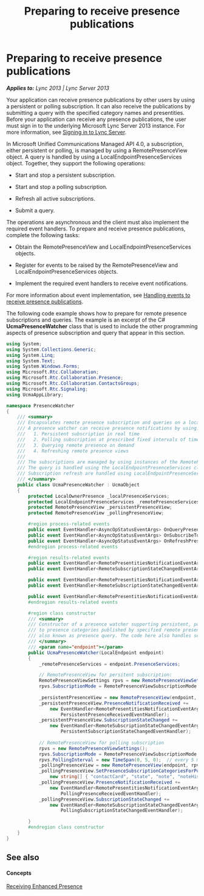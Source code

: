 ﻿---
title: Preparing to receive presence publications
TOCTitle: Preparing to receive presence publications
ms:assetid: b35c72f3-8201-4274-b33b-299943143de6
ms:mtpsurl: https://msdn.microsoft.com/en-us/library/Dn454656(v=office.15)
ms:contentKeyID: 57092917
ms.date: 07/24/2014
mtps_version: v=office.15
dev_langs:
- csharp
---

# Preparing to receive presence publications


_**Applies to:** Lync 2013 | Lync Server 2013_

Your application can receive presence publications by other users by using a persistent or polling subscription. It can also receive the publications by submitting a query with the specified category names and presentities. Before your application can receive any presence publications, the user must sign in to the underlying Microsoft Lync Server 2013 instance. For more information, see [Signing in to Lync Server](signing-in-to-lync-server.md).

In Microsoft Unified Communications Managed API 4.0, a subscription, either persistent or polling, is managed by using a RemotePresenceView object. A query is handled by using a LocalEndpointPresenceServices object. Together, they support the following operations:

  - Start and stop a persistent subscription.

  - Start and stop a polling subscription.

  - Refresh all active subscriptions.

  - Submit a query.

The operations are asynchronous and the client must also implement the required event handlers. To prepare and receive presence publications, complete the following tasks:

  - Obtain the RemotePresenceView and LocalEndpointPresenceServices objects.

  - Register for events to be raised by the RemotePresenceView and LocalEndpointPresenceServices objects.

  - Implement the required event handlers to receive event notifications.

For more information about event implementation, see [Handling events to receive presence publications](handling-events-to-receive-presence-publications.md).

The following code example shows how to prepare for remote presence subscriptions and queries. The example is an excerpt of the C\# **UcmaPresenceWatcher** class that is used to include the other programming aspects of presence subscription and query that appear in this section.

``` csharp
using System;
using System.Collections.Generic;
using System.Linq;
using System.Text;
using System.Windows.Forms;
using Microsoft.Rtc.Collaboration;
using Microsoft.Rtc.Collaboration.Presence;
using Microsoft.Rtc.Collaboration.ContactsGroups;
using Microsoft.Rtc.Signaling;
using UcmaAppLibrary;

namespace PresenceWatcher 
{
    /// <summary>
    /// Encapsulates remote presence subscription and queries on a local endpoint. 
    /// A presence watcher can receive presence notifications by using:
    ///   1. Persistent subscription in real time
    ///   2. Polling subscription at prescribed fixed intervals of time
    ///   3. Querying remote presence on demand
    ///   4. Refreshing remote presence views
    ///   
    /// The subscriptions are managed by using instances of the RemotePresenceView class.
    /// The query is handled using the LocalEndpointPresenceServices class.
    /// Subscription refresh are handled using LocalEndpointPresenceServices class.
    /// </summary>
    public class UcmaPresenceWatcher : UcmaObject
    {
        protected LocalOwnerPresence _localPresenceServices;
        protected LocalEndpointPresenceServices _remotePresenceServices;
        protected RemotePresenceView _persistentPresenceView;
        protected RemotePresenceView _pollingPresenceView;

        #region process-related events
        public event EventHandler<AsyncOpStatusEventArgs> OnQueryPresenceCompleted;
        public event EventHandler<AsyncOpStatusEventArgs> OnSubscribeToPresenceCompleted;
        public event EventHandler<AsyncOpStatusEventArgs> OnRefreshPresenceViewsCompleted;
        #endregion process-related events

        #region results-related events
        public event EventHandler<RemotePresentitiesNotificationEventArgs> OnPersistentPresenceReceived;
        public event EventHandler<RemoteSubscriptionStateChangedEventArgs> OnPersistentSubscriptionStateChanged;

        public event EventHandler<RemotePresentitiesNotificationEventArgs> OnPollingPresenceReceived;
        public event EventHandler<RemoteSubscriptionStateChangedEventArgs> OnPollingSubscriptionStateChanged;

        public event EventHandler<RemotePresentitiesNotificationEventArgs> OnQueryingPresenceReceived;
        #endregion results-related events

        #region class constructor
        /// <summary>
        /// Constructor of a presence watcher supporting persistent, polling and on-demand subscriptions 
        /// to presence categories published by specified remote presentities. On-demand subscription is 
        /// also known as presence query. The code here also handles self-presence.
        /// </summary>
        /// <param name="endpoint"></param>
        public UcmaPresenceWatcher(LocalEndpoint endpoint)
        {
            _remotePresenceServices = endpoint.PresenceServices;

            // RemotePresenceView for persitent subscription:
            RemotePresenceViewSettings rpvs = new RemotePresenceViewSettings();
            rpvs.SubscriptionMode = RemotePresenceViewSubscriptionMode.Persistent;
            
            _persistentPresenceView = new RemotePresenceView(endpoint, rpvs);
            _persistentPresenceView.PresenceNotificationReceived += 
                new EventHandler<RemotePresentitiesNotificationEventArgs>(
                    PersistentPresenceReceivedEventHandler);
            _persistentPresenceView.SubscriptionStateChanged += 
                new EventHandler<RemoteSubscriptionStateChangedEventArgs>(
                    PersistentSubscriptionStateChangedEventHandler);
            
            // RemotePresenceView for polling subscription
            rpvs = new RemotePresenceViewSettings();
            rpvs.SubscriptionMode = RemotePresenceViewSubscriptionMode.Polling;
            rpvs.PollingInterval = new TimeSpan(0, 5, 0);  // every 5 minutes
            _pollingPresenceView = new RemotePresenceView(endpoint, rpvs);
            _pollingPresenceView.SetPresenceSubscriptionCategoriesForPolling(
                new string[] { "contactCard", "state", "note", "noteHistory" });
            _pollingPresenceView.PresenceNotificationReceived += 
                new EventHandler<RemotePresentitiesNotificationEventArgs>(
                    PollingPresenceReceivedEventHandler);
            _pollingPresenceView.SubscriptionStateChanged += 
                new EventHandler<RemoteSubscriptionStateChangedEventArgs>(
                    PollingSubscriptionStateChangedEventHandler);

        }
        #endregion class constructor
    }
}

```

## See also

#### Concepts

[Receiving Enhanced Presence](receiving-enhanced-presence.md)

